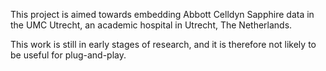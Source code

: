 This project is aimed towards embedding Abbott Celldyn Sapphire data in the UMC Utrecht, an academic hospital in Utrecht, The Netherlands.

This work is still in early stages of research, and it is therefore not likely to be useful for plug-and-play. 
